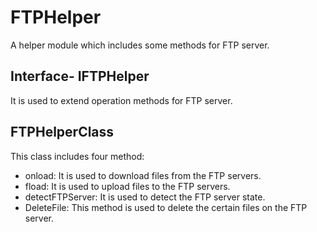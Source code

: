 # FTPHelper
A helper module which includes some methods for FTP server.

## Interface- IFTPHelper
It is used to extend operation methods for FTP server.

## FTPHelperClass
This class includes four method:
 - onload: It is used to download files from the FTP servers.
 - fload: It is used to upload files to the FTP servers.
 - detectFTPServer: It is used to detect the FTP server state.
 - DeleteFile: This method is used to delete the certain files on the FTP server.
